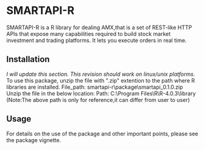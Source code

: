 # SMARTAPI-R

SMARTAPI-R is a R library for dealing AMX,that is a set of REST-like HTTP APIs that expose many capabilities required to build stock market investment and trading platforms. It lets you execute orders in real time.

## Installation
*I will update this section. This revision should work on linux/unix platforms.*
To use this package, unzip the file with ".zip" extention to the path where R libraries are installed.
File_path: smartapi-r\package\smartapi_0.1.0.zip
Unzip the file in the below location:
Path: C:\Program Files\R\R-4.0.3\library 
(Note:The above path is only for reference,it can differ from user to user)

## Usage

For details on the use of the package and other important points, please see the package vignette.
